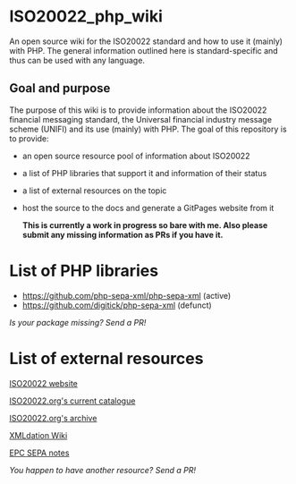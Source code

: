 # ISO20022_php_wiki
An open source wiki for the ISO20022 standard and how to use it (mainly) with PHP. The general information outlined here is standard-specific and thus can be used with any language.

## Goal and purpose
  The purpose of this wiki is to provide information about the ISO20022 financial messaging standard, the Universal financial industry message scheme (UNIFI) and its use (mainly) with PHP. 
  The goal of this repository is to provide:
- an open source resource pool of information about ISO20022
- a list of PHP libraries that support it and information of their status
- a list of external resources on the topic
- host the source to the docs and generate a GitPages website from it

  **This is currently a work in progress so bare with me. Also please submit any missing information as PRs if you have it.**

# List of PHP libraries
- https://github.com/php-sepa-xml/php-sepa-xml (active)
- https://github.com/digitick/php-sepa-xml (defunct)

_Is your package missing? Send a PR!_

# List of external resources
 [ISO20022 website](https://www.iso20022.org/)

 [ISO20022.org's current catalogue](https://www.iso20022.org/full_catalogue.page)
 
 [ISO20022.org's archive](https://www.iso20022.org/message_archive.page)
 
 [XMLdation Wiki](https://wiki.xmldation.com/General_Information/ISO_20022)
 
 [EPC SEPA notes](http://www.europeanpaymentscouncil.eu/index.cfm/sepa-credit-transfer/iso-20022-message-standards/)

_You happen to have another resource? Send a PR!_
